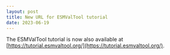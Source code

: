 ```yaml
---
layout: post
title: New URL for ESMValTool tutorial
date: 2023-06-19
---
```


The ESMValTool tutorial is now also available at [https://tutorial.esmvaltool.org/](https://tutorial.esmvaltool.org/).
